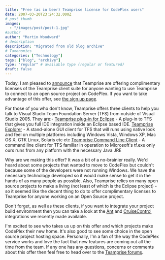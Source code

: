 ```yaml
---
title: "Free (as in beer) Teamprise license for CodePlex users"
date: 2007-03-20T23:24:32.000Z
# post thumb
images:
  - "/images/post/post-1.jpg"
#author
author: "Martin Woodward"
# description
description: "Migrated from old blog archive"
# Taxonomies
categories: ["Technology"]
tags: ["blog", "archive"]
type: "regular" # available type (regular or featured)
draft: false
---
```


Today, I am pleased to [announce](http://www.teamprise.com/news/2007/03/teamprise_enables_crossplatfor.html) that Teamprise are offering complimentary licenses of the Teamprise client suite for anyone wanting to use Teamprise to connect to an open source project on CodePlex.  If you want to take advantage of this offer, see [the sign up page](http://www.teamprise.com/partners/codeplex.py). 

For those of you who don't know, Teamprise offers three clients to help you talk to Visual Studio Team Foundation Server (TFS) from outside of Visual Studio 2005.  They are:-  [Teamprise plug-in for Eclipse](http://www.teamprise.com/product/plugin_eclipse.html) - A plug-in to TFS that gives you full IDE integration inside an Eclipse based IDE.  [Teamprise Explorer](http://www.teamprise.com/product/explorer_client.html) - A stand-alone GUI client for TFS that will runs using native look and feel on multiple platforms including Windows Vista, Windows XP, Mac OS X, GTK Linux, Solaris etc etc  [Teamprise Command Line Client](http://www.teamprise.com/product/command-line.html) - A command line client for TFS familiar in operation to Microsoft's tf.exe only ours runs from any platform with the necessary Java JRE 

Why are we making this offer?  It was a bit of a no-brainier really.  We'd heard about some projects that wanted to move to CodePlex but couldn't because some of the developers were not running Windows.  We have the necessary technology developed so it would make sense to get it in the hands of as many people as possible.  Also, Teamprise relies on many open source projects to make a living (not least of which is the Eclipse project) - so it seemed like the decent thing to do to offer complimentary licenses to Teamprise for anyone working on an Open Source project. 

Don't forget, as well as these clients, if you want to integrate your project build environment then you can take a look at the [Ant](http://www.teamprise.com/download/download-ant.html) and [CruiseControl](http://www.teamprise.com/download/download-cc.html) integrations we recently made available. 

I'm excited to see who takes us up on this offer and which projects make CodePlex their new home.  It's also good to see some choice in the open source project hosting space.  Personally, I'm a fan of the way the CodePlex service works and love the fact that new features are coming out all the time from the team.  If any one has any questions, concerns or comments about this offer then feel free to head over to the [Teamprise forums](http://support.teamprise.com/).